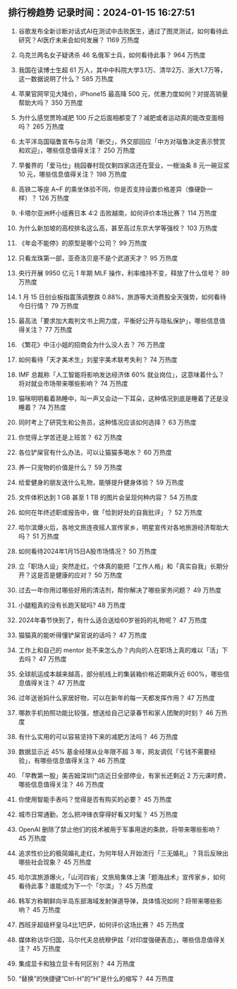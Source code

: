 
## 排行榜趋势 记录时间：2024-01-15 16:27:51
  
  1. 谷歌发布全新诊断对话式AI在测试中击败医生，通过了图灵测试，如何看待此研究？AI医疗未来会如何发展？ 1169 万热度
    
  2. 乌克兰两名女子疑诱杀 46 名俄军士兵，如何看待此事？ 964 万热度
    
  3. 我国在读博士生超 61 万人，其中中科院大学3.1万、清华2万、浙大1.7万等，这一数据说明了什么？ 585 万热度
    
  4. 苹果官网罕见大降价，iPhone15 最高降 500 元，优惠力度如何？对提高销量帮助大吗？ 350 万热度
    
  5. 为什么感觉贾玲减肥 100 斤之后面相都变了？减肥或者运动真的能改变面相吗？ 265 万热度
    
  6. 太平洋岛国瑙鲁宣布与台湾「断交」，外交部回应「中方对瑙鲁决定表示赞赏和欢迎」，哪些信息值得关注？ 250 万热度
    
  7. 早餐界的「爱马仕」桃园眷村现仅剩四家店还在营业，一根油条 8 元一碗豆浆 10 元，哪些信息值得关注？ 198 万热度
    
  8. 高铁二等座 A~F 的乘坐体验不同，你是否支持设置价格差异（像硬卧一样）？ 126 万热度
    
  9. 卡塔尔亚洲杯小组赛日本 4:2 击败越南，如何评价本场比赛？ 114 万热度
    
  10. 为什么新加坡的高校排名这么高，甚至高过东京大学等强校？ 103 万热度
    
  11. 《年会不能停》的原型是哪个公司？ 99 万热度
    
  12. 只看龙珠第一部，亚奇洛贝是不是个武道天才？ 95 万热度
    
  13. 央行开展 9950 亿元 1 年期 MLF 操作，利率维持不变，释放了什么信号？ 89 万热度
    
  14. 1 月 15 日创业板指震荡调整跌 0.88%，旅游等大消费股全天强势，如何看待今日行情？ 79 万热度
    
  15. 最高法「要求加大裁判文书上网力度，平衡好公开与隐私保护」，哪些信息值得关注？ 77 万热度
    
  16. 《繁花》中汪小姐的招商会为什么没人去？ 76 万热度
    
  17. 如何看待「天才美术生」刘星宇美术联考失利？ 74 万热度
    
  18. IMF 总裁称「人工智能将影响发达经济体 60% 就业岗位」，这意味着什么？将对就业市场带来哪些影响？ 74 万热度
    
  19. 猫咪明明看着熟睡中，叫一声又会动一下耳朵，这种情况到底是睡着了还是没睡着？ 74 万热度
    
  20. 同时考上了研究生和公务员，这种情况应该如何选择？ 63 万热度
    
  21. 你觉得上学苦还是上班苦？ 62 万热度
    
  22. 各位铲屎官有什么办法，可以让猫猫多喝水？ 60 万热度
    
  23. 养一只宠物的价值是什么？ 59 万热度
    
  24. 给爱健身的朋友送什么礼物，能够提升健身体验？ 59 万热度
    
  25. 文件体积达到 1 GB 甚至 1 TB 的图片会呈现何种内容？ 54 万热度
    
  26. 如何在年终述职或报告中，做「恰到好处的自我批评」？ 52 万热度
    
  27. 哈尔滨爆火后，各地文旅连夜摇人宣传家乡，明星宣传对各地旅游经济帮助大吗？ 51 万热度
    
  28. 如何看待2024年1月15日A股市场情况？ 50 万热度
    
  29. 立「职场人设」突然走红，个体真的能把「工作人格」和「真实自我」长期分开？这是否是健康的应对？ 50 万热度
    
  30. 过去一年你用过哪些好用的清洁剂，帮你解决了哪些家务问题？ 49 万热度
    
  31. 小腿粗真的没有长跑天赋吗? 48 万热度
    
  32. 2024年春节快到了，有什么适合送给60岁爸妈的礼物呢？ 47 万热度
    
  33. 猫猫真的能听得懂铲屎官说的话吗？ 47 万热度
    
  34. 工作上和自己的 mentor 处不来怎么办？内向的人在职场上真的难以「活」下去吗？ 47 万热度
    
  35. 全球航运成本越来越高，部分航线上的集装箱价格近期飙升近 600%，哪些信息值得关注？ 47 万热度
    
  36. 过年送爸妈什么家居好物，可以在新年的每一天都发挥作用？ 47 万热度
    
  37. 哪款手机拍照功能比较强，想送给自己记录春节和家人团聚的时刻？ 46 万热度
    
  38. 有什么实用的可以容易坚持下来的减肥方法吗？ 46 万热度
    
  39. 数据显示近 45% 基金经理从业年限不超 3 年，网友调侃「亏钱不需要经验」，有哪些信息值得关注？ 46 万热度
    
  40. 「早教第一股」美吉姆深圳门店近日全部停业，有家长还剩近 2 万元课时费，哪些信息值得关注？ 46 万热度
    
  41. 你使用智能手表吗？觉得是否有购买的必要？ 45 万热度
    
  42. 城市日常通勤，怎么把冲锋衣穿得好看又时髦？ 45 万热度
    
  43. OpenAI 删除了禁止他们的技术被用于军事用途的条款，将带来哪些影响？ 45 万热度
    
  44. 追求性价比的极简婚礼走红，为何年轻人开始流行「三无婚礼」？背后反映出哪些社会现象？ 45 万热度
    
  45. 哈尔滨旅游爆火，「山河四省」文旅局集体上演「题海战术」宣传家乡，如何看待此事？谁能成为下一个「尔滨」？ 45 万热度
    
  46. 韩军方称朝鲜向半岛东部海域发射弹道导弹，具体情况如何？将带来哪些影响？ 45 万热度
    
  47. 西班牙超级杯皇马4比1巴萨，如何评价这场比赛？ 45 万热度
    
  48. 媒体称访华归国，马尔代夫总统穆伊兹「对印度强硬表态」，哪些信息值得关注？ 45 万热度
    
  49. 集成显卡和独立显卡有何区别？ 44 万热度
    
  50. “替换”的快捷键“Ctrl-H”的“H”是什么的缩写？ 44 万热度
    